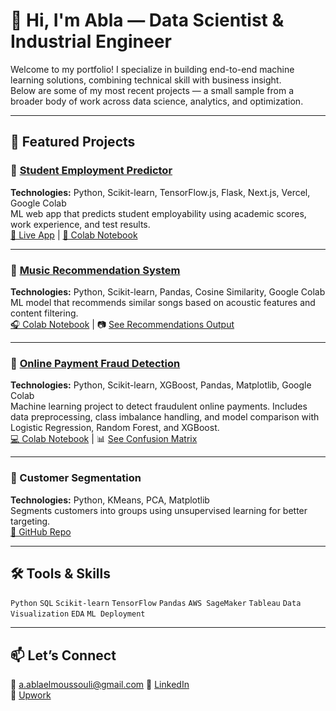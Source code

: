 # 👋 Hi, I'm Abla — Data Scientist & Industrial Engineer

Welcome to my portfolio! I specialize in building end-to-end machine learning solutions, combining technical skill with business insight.  
Below are some of my most recent projects — a small sample from a broader body of work across data science, analytics, and optimization.

---

## 💼 Featured Projects

### 🔹 [Student Employment Predictor](https://github.com/ablael19/student-employment-predictor)
**Technologies:** Python, Scikit-learn, TensorFlow.js, Flask, Next.js, Vercel, Google Colab  
ML web app that predicts student employability using academic scores, work experience, and test results.  
[🔗 Live App](https://employment-predictor.vercel.app/) | [🧪 Colab Notebook](https://colab.research.google.com/drive/13IslyktBxJ4ITePJZBG0xDu7nFIS3oPb)



---

### 🔹 [Music Recommendation System](https://github.com/ablael19/music-recommendation-system)
**Technologies:** Python, Scikit-learn, Pandas, Cosine Similarity, Google Colab  
ML model that recommends similar songs based on acoustic features and content filtering.  
[🎧 Colab Notebook](https://colab.research.google.com/drive/1F4b3GT2doLDomNs1ZmM-paq97cWiNaFL?usp=sharing) | 📷 [See Recommendations Output](https://github.com/user-attachments/assets/01f59e3f-3499-4fc4-a02d-fff27c1d1fb6)


---

### 🔹 [Online Payment Fraud Detection](https://github.com/ablael19/online-payment-fraud-detection)  
**Technologies:** Python, Scikit-learn, XGBoost, Pandas, Matplotlib, Google Colab  
Machine learning project to detect fraudulent online payments. Includes data preprocessing, class imbalance handling, and model comparison with Logistic Regression, Random Forest, and XGBoost.  
[💻 Colab Notebook](https://colab.research.google.com/drive/1sKF4ZpoM7TcGMYny8DxiCGoaCH8fR-ct?usp=sharing) | 📊 [See Confusion Matrix](https://github.com/ablael19/online-payment-fraud-detection/blob/main/confusion_matrix_dark.png)


---

### 🔹 Customer Segmentation
**Technologies:** Python, KMeans, PCA, Matplotlib  
Segments customers into groups using unsupervised learning for better targeting.  
[🔗 GitHub Repo](https://github.com/YOUR_USERNAME/customer-segmentation)

---

## 🛠 Tools & Skills

`Python` `SQL` `Scikit-learn` `TensorFlow` `Pandas` `AWS SageMaker` `Tableau` `Data Visualization` `EDA` `ML Deployment`

---

## 📫 Let’s Connect

📧 a.ablaelmoussouli@gmail.com 
🔗 [LinkedIn](https://www.linkedin.com/in/abla-e-1b05ab229/)  
🔗 [Upwork](https://www.upwork.com/freelancers/~0168217598a3510b2d)
